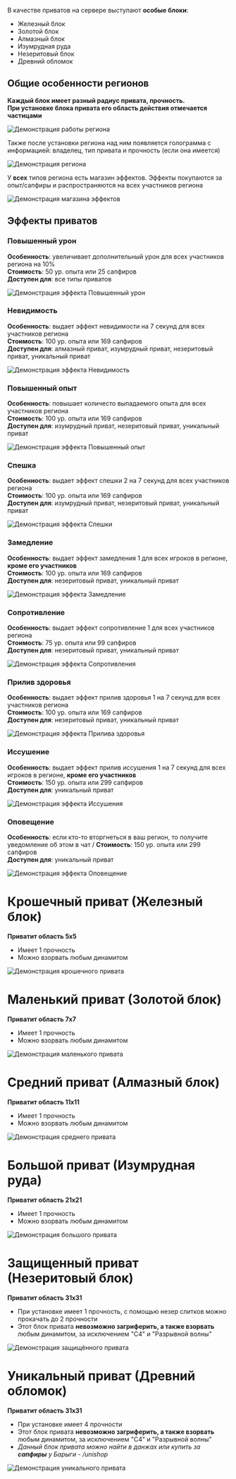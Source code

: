 В качестве приватов на сервере выступают **особые блоки**:

- Железный блок
- Золотой блок
- Алмазный блок
- Изумрудная руда
- Незеритовый блок
- Древний обломок

## Общие особенности регионов

**Каждый блок имеет разный радиус привата, прочность.**\
**При установке блока привата его область действия отмечается частицами**

![Демонстрация работы региона](./assets/рг.png)

Также после установки региона над ним появляется голограмма с информацией: владелец, тип привата и прочность (если она имеется)

![Демонстрация региона](./assets/рг2.png)

У **всех** типов региона есть магазин эффектов. Эффекты покупаются за опыт/сапфиры и распространяются на всех участников региона

![Демонстрация магазина эффектов](./assets/рг3.png)

## Эффекты приватов

### Повышенный урон

**Особенность**: увеличивает дополнительный урон для всех участников региона на 10% \
**Стоимость**: 50 ур. опыта или 25 сапфиров \
**Доступен для**: все типы приватов

![Демонстрация эффекта Повышенный урон](./assets/rg_effect1.png)

### Невидимость

**Особенность**: выдает эффект невидимости на 7 секунд для всех участников региона \
**Стоимость**: 100 ур. опыта или 169 сапфиров \
**Доступен для**: алмазный приват, изумрудный приват, незеритовый приват, уникальный приват

![Демонстрация эффекта Невидимость](./assets/rg_effect2.png)

### Повышенный опыт

**Особенность**: повышает количесто выпадаемого опыта для всех участников региона \
**Стоимость**: 100 ур. опыта или 169 сапфиров \
**Доступен для**: изумрудный приват, незеритовый приват, уникальный приват

![Демонстрация эффекта Повышенный опыт](./assets/rg_effect3.png)

### Спешка

**Особенность**: выдает эффект спешки 2 на 7 секунд для всех участников региона \
**Стоимость**: 100 ур. опыта или 169 сапфиров \
**Доступен для**: изумрудный приват, незеритовый приват, уникальный приват

![Демонстрация эффекта Спешки](./assets/rg_effect4.png)

### Замедление

**Особенность**: выдает эффект замедления 1 для всех игроков в регионе, **кроме его участников** \
**Стоимость**: 100 ур. опыта или 169 сапфиров \
**Доступен для**: незеритовый приват, уникальный приват

![Демонстрация эффекта Замедление](./assets/rg_effect5.png)

### Сопротивление

**Особенность**: выдает эффект сопротивление 1 для всех участников региона \
**Стоимость**: 75 ур. опыта или 99 сапфиров \
**Доступен для**: незеритовый приват, уникальный приват

![Демонстрация эффекта Сопротивления](./assets/rg_effect6.png)

### Прилив здоровья

**Особенность**: выдает эффект прилив здоровья 1 на 7 секунд для всех участников региона \
**Стоимость**: 100 ур. опыта или 169 сапфиров \
**Доступен для**: незеритовый приват, уникальный приват

![Демонстрация эффекта Прилива здоровья](./assets/rg_effect7.png)

### Иссушение

**Особенность**: выдает эффект прилив иссушения 1 на 7 секунд для всех игроков в регионе, **кроме его участников** \
**Стоимость**: 150 ур. опыта или 299 сапфиров \
**Доступен для**: уникальный приват

![Демонстрация эффекта Иссушения](./assets/rg_effect8.png)

### Оповещение

**Особенность**: если кто-то вторгнеться в ваш регион, то получите уведомление об этом в чат /
**Стоимость**: 150 ур. опыта или 299 сапфиров \
**Доступен для**: уникальный приват

![Демонстрация эффекта Оповещение](./assets/rg_effect9.png)

# Крошечный приват (Железный блок)

**Приватит область 5х5**

- Имеет 1 прочность
- Можно взорвать любым динамитом

![Демонстрация крошечного привата](./assets/block_rg1.png)

# Маленький приват (Золотой блок)

**Приватит область 7х7**

- Имеет 1 прочность
- Можно взорвать любым динамитом

![Демонстрация маленького привата](./assets/block_rg2.png)

# Средний приват (Алмазный блок)

**Приватит область 11х11**

- Имеет 1 прочность
- Можно взорвать любым динамитом

![Демонстрация среднего привата](./assets/block_rg3.png)

# Большой приват (Изумрудная руда)

**Приватит область 21х21**

- Имеет 1 прочность
- Можно взорвать любым динамитом

![Демонстрация большого привата](./assets/block_rg4.png)

# Защищенный приват (Незеритовый блок)

**Приватит область 31х31**

- При установке имеет 1 прочность, с помощью незер слитков можно прокачать до 2 прочности
- Этот блок привата **невозможно загриферить, а также взорвать** любым динамитом, за исключением "С4" и "Разрывной волны"

![Демонстрация защищённого привата](./assets/block_rg5.png)

# Уникальный приват (Древний обломок)

**Приватит область 31х31**

- При установке имеет 4 прочности
- Этот блок привата **невозможно загриферить, а также взорвать** любым динамитом, за исключением "С4" и "Разрывной волны"
- _Данный блок привата можно найти в данжах или купить за **сапфиры** у Барыги - /unishop_

![Демонстрация уникального привата](./assets/block_rg6.png)
